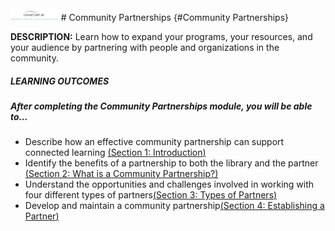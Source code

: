 <img src="/logo1.png" height=20>
# Community Partnerships {#Community Partnerships}

**DESCRIPTION:** Learn how to expand your programs, your resources, and your audience by partnering with people and organizations in the community.

<div class="table-format"><span class="title"><h5>LEARNING OUTCOMES</h5></span><h5>After completing the Community Partnerships module, you will be able to…</h5><ul><li>Describe how an effective community partnership can support connected learning <a href="./1_introduction/README.md">(<u>Section 1: Introduction</u>)</a></li><li>Identify the benefits of a partnership to both the library and the partner <a href="./2_what_is_a_community_partnership/README.md">(<u>Section 2: What is a Community Partnership?</u>)</a></li><li>Understand the opportunities and challenges involved in working with four different types of partners<a href="./30_types_of_partners/README.md">(<u>Section 3: Types of Partners</u>)</a></li><li>Develop and maintain a community partnership<a href="./40_establishing_a_partnership/README.md">(<u>Section 4: Establishing a Partner</u>)</a></li>
</div>